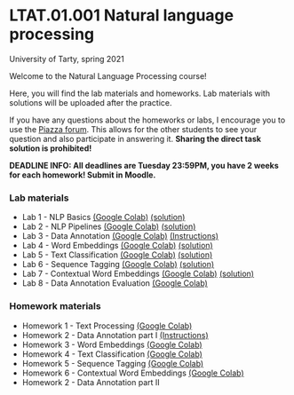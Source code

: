 # LTAT.01.001 Natural language processing 

University of Tarty, spring 2021

Welcome to the Natural Language Processing course!

Here, you will find the lab materials and homeworks. Lab materials with solutions will be uploaded after the practice.

If you have any questions about the homeworks or labs, I encourage you to use the [Piazza forum](https://www.piazza.com/ut.ee/spring2021/ltat01001/home). 
This allows for the other students to see your question and also participate in answering it. 
**Sharing the direct task solution is prohibited!**

**DEADLINE INFO: All deadlines are Tuesday 23:59PM, you have 2 weeks for each homework! Submit in Moodle.**
### Lab materials 

* Lab 1 - NLP Basics [(Google Colab)](https://colab.research.google.com/drive/1-kpy_r67B_ZySzy-kWLHAjvCHfT84GfH?usp=sharing) [(solution)](https://colab.research.google.com/drive/1lePTqdYY1GxshBqbXvJfNr_EgYRKfnQI?usp=sharing)
* Lab 2 - NLP Pipelines [(Google Colab)](https://colab.research.google.com/drive/11mul8HPIeEH6mBtisrdYBY6Uk4y1vlSd?usp=sharing) [(solution)](https://colab.research.google.com/drive/12BGVvkwBFXMFDoPlEfVLisL2HU0punct?usp=sharing)
* Lab 3 - Data Annotation [(Google Colab)](https://colab.research.google.com/drive/1MOZOKGTKKwCqrmErirwWFj4B3XXUQnMo?usp=sharing) [(Instructions)](https://docs.google.com/document/d/1rvOOXqsj0vPybNLmH8Q5k-8UsbCg1mtbYeeNXcIPhiM/edit?usp=sharing)
* Lab 4 - Word Embeddings [(Google Colab)](https://colab.research.google.com/drive/1QU6PwADG1D1WaVZtmQs2QupdtSApBumZ?usp=sharing) [(solution)](https://colab.research.google.com/drive/1VOALMaxfOS_UFz089lVb2kvFK3AVsL_s?usp=sharing)
* Lab 5 - Text Classification [(Google Colab)](https://colab.research.google.com/drive/1jO8YnmzwPYy3gg-xzrztO-vn6X2nyKq5?usp=sharing) [(solution)](https://colab.research.google.com/drive/1lfksDzGcpjfWHrk4Q59q7inwDTnr6R--?usp=sharing)
* Lab 6 - Sequence Tagging [(Google Colab)](https://colab.research.google.com/drive/19Qfsjscd5SoaPoM6PUYKdDHFz8kGrpYn?usp=sharing) [(solution)](https://colab.research.google.com/drive/178WEBr4LmheP4VJbWG6XMyqzlIe8WQmX?usp=sharing)
* Lab 7 - Contextual Word Embeddings [(Google Colab)](https://colab.research.google.com/drive/1zc1luMJQer_Z6FVP2nrzrt19nWjX1TfC?usp=sharing) [(solution)](https://colab.research.google.com/drive/1J7cyANKorKZIHrih95DCVCBQ-4gLdYT6?usp=sharing)
* Lab 8 - Data Annotation Evaluation [(Google Colab)](https://colab.research.google.com/drive/10bol3Mf38KKm_rvTc5F8Lv-wKF-pPK1E?usp=sharing)


### Homework materials

* Homework 1 - Text Processing [(Google Colab)](https://colab.research.google.com/drive/1aG46syMfyG7yW8gnE2leQE0lwJHRc80z?usp=sharing)
* Homework 2 - Data Annotation part I [(Instructions)](https://docs.google.com/document/d/1rvOOXqsj0vPybNLmH8Q5k-8UsbCg1mtbYeeNXcIPhiM/edit?usp=sharing)
* Homework 3 - Word Embeddings [(Google Colab)](https://colab.research.google.com/drive/1dT_xVwb119wYzhWbKmlz2Vre9BwyMQIN?usp=sharing)
* Homework 4 - Text Classification [(Google Colab)](https://colab.research.google.com/drive/1_paRU0i4FC7nct7alMCw_xfsLz0rHwDY?usp=sharing)
* Homework 5 - Sequence Tagging [(Google Colab)](https://colab.research.google.com/drive/10Af0rHNy2LcmamIvF4wWC-mDSrFxsvD-?usp=sharing)
* Homework 6 - Contextual Word Embeddings [(Google Colab)](https://colab.research.google.com/drive/10ujgh1OONg14KjPrxe4Dzmx3eO4SefVA?usp=sharing)
* Homework 2 - Data Annotation part II
